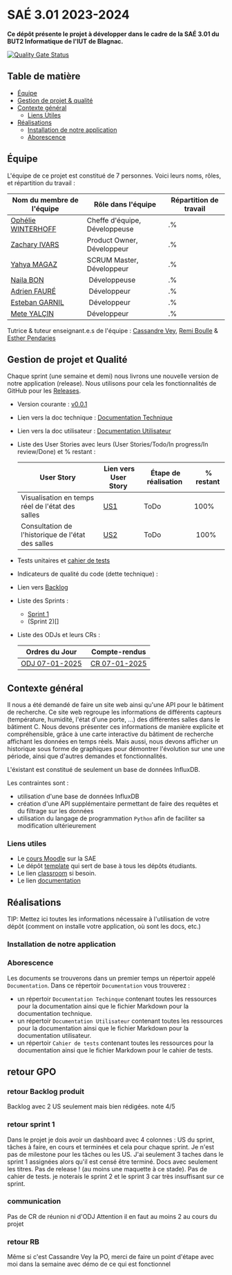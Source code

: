 # SAÉ 3.01 2023-2024

[comment]: <> (/!\ A MODIFIER !!!)
[comment]: <> (:baseURL: https://github.com/IUT-Blagnac/sae3-01-template)

[comment]: <> (TIP: Pensez à mettre à jour les infos dans ce fichier pour que les badges pointent sur les résultats effectifs de vos intégrations continue ou sur la bonne licence logicielle.)

**Ce dépôt présente le projet à développer dans le cadre de la SAÉ 3.01 du BUT2 Informatique de l'IUT de Blagnac.**

[![Quality Gate Status](https://sonarqube.endide.com/api/project_badges/measure?project=saerecherche&metric=alert_status&token=sqb_42450a8aee8dd783bac82122f9c36dd4b062a832)](https://sonarqube.endide.com/dashboard?id=saerecherche)

## Table de matière
- [Équipe](#équipe)
- [Gestion de projet & qualité](#gestion-de-projet-et-qualité)
- [Contexte général](#contexte-général)
  - [Liens Utiles](#liens-utiles)
- [Réalisations](#réalisations)
  - [Installation de notre application](#installation-de-notre-application)
  - [Aborescence](#aborescence)

## Équipe

L'équipe de ce projet est constitué de 7 personnes. Voici leurs noms, rôles, et répartition du travail :

| Nom du membre de l'équipe | Rôle dans l'équipe | Répartition de travail |
|---------------------------|--------------------|------------------------|
|[Ophélie WINTERHOFF](https://github.com/ophewinx) | Cheffe d'équipe, Développeuse | .% |
|[Zachary IVARS](https://github.com/Traimix05) | Product Owner, Développeur | .% |
|[Yahya MAGAZ](https://github.com/Magaz-Yahya) | SCRUM Master, Développeur | .% |
|[Naila BON](https://github.com/naila-bon) | Développeuse | .% |
|[Adrien FAURÉ](https://github.com/AirbnbEcoPlus) | Développeur | .% | 
|[Esteban GARNIL](https://github.com/estbanGarnil) | Développeur | .% |
|[Mete YALÇIN](https://github.com/MetelsCoding) | Développeur| .% |


Tutrice & tuteur enseignant.e.s de l'équipe : [Cassandre Vey](cassandre.vey@irit.fr), [Remi Boulle](remi.boulle@univ-tlse2.fr) & [Esther Pendaries](esther.pendaries@univ-tlse2.fr)

## Gestion de projet et Qualité

Chaque sprint (une semaine et demi) nous livrons une nouvelle version de notre application (release).
Nous utilisons pour cela les fonctionnalités de GitHub pour les [Releases](https://docs.github.com/en/repositories/releasing-projects-on-github).

- Version courante : [v0.0.1]()
- Lien vers la doc technique : [Documentation Technique](https://github.com/IUT-Blagnac/SAE-ALT-S3-Dev-24-25-DB-Recherche-Equipe-3A02/blob/master/Documentation/Doc%20Technique/Technical_Document.md)
- Lien vers la doc utilisateur : [Documentation Utilisateur](https://github.com/IUT-Blagnac/SAE-ALT-S3-Dev-24-25-DB-Recherche-Equipe-3A02/blob/master/Documentation/Documentation%20Utilisateur/User_Document.md)
- Liste des User Stories avec leurs (User Stories/Todo/In progress/In review/Done) et % restant :

  | User Story | Lien vers User Story | Étape de réalisation | % restant |
  |------------|----------------------|----------------------|-----------|
  | Visualisation en temps réel de l'état des salles | [US1](https://github.com/orgs/IUT-Blagnac/projects/296/views/1?pane=issue&itemId=93015121&issue=IUT-Blagnac%7CSAE-ALT-S3-Dev-24-25-DB-Recherche-Equipe-3A02%7C2) | ToDo | 100% |
  |Consultation de l'historique de l'état des salles | [US2](https://github.com/orgs/IUT-Blagnac/projects/296/views/1?pane=issue&itemId=93017220&issue=IUT-Blagnac%7CSAE-ALT-S3-Dev-24-25-DB-Recherche-Equipe-3A02%7C3) | ToDo | 100% |
  
- Tests unitaires et [cahier de tests](https://github.com/IUT-Blagnac/SAE-ALT-S3-Dev-24-25-DB-Recherche-Equipe-3A02/blob/master/Documentation/Cahier%20de%20tests/Test_Book.md)
- Indicateurs de qualité du code (dette technique) :
- Lien vers [Backlog](https://github.com/IUT-Blagnac/SAE-ALT-S3-Dev-24-25-DB-Recherche-Equipe-3A02/issues)
- Liste des Sprints :
  - [Sprint 1](https://github.com/orgs/IUT-Blagnac/projects/296)
  - (Sprint 2)[]
- Liste des ODJs et leurs CRs :

  | Ordres du Jour | Compte-rendus |
  |----------------|---------------|
  | [ODJ 07-01-2025](https://github.com/IUT-Blagnac/SAE-ALT-S3-Dev-24-25-DB-Recherche-Equipe-3A02/blob/master/Documentation/07-01-2025/Ordre%20Du%20Jour%2007-01-2025.pdf) | [CR 07-01-2025](https://github.com/IUT-Blagnac/SAE-ALT-S3-Dev-24-25-DB-Recherche-Equipe-3A02/blob/master/Documentation/07-01-2025/CR%20Re%CC%81union%2007-01-2025.pdf)|


## Contexte général

Il nous a été demandé de faire un site web ainsi qu'une API pour le bâtiment de recherche. Ce site web regroupe les informations de différents capteurs (température, humidité, l'état d'une porte, ...) des différentes salles dans le bâtiment C. Nous devons présenter ces informations de manière explicite et compréhensible, grâce à une carte interactive du bâtiment de recherche affichant les données en temps réels. Mais aussi, nous devons afficher un historique sous forme de graphiques pour démontrer l'évolution sur une une période, ainsi que d'autres demandes et fonctionnalités.

L'éxistant est constitué de seulement un base de données InfluxDB.

Les contraintes sont :
  - utilisation d'une base de données InfluxDB
  - création d'une API supplémentaire permettant de faire des requêtes et du filtrage sur les données
  - utilisation du langage de programmation `Python` afin de faciliter sa modification ultérieurement


### Liens utiles

- Le [cours Moodle](https://webetud.iut-blagnac.fr/course/view.php?id=841) sur la SAE
- Le dépôt [template](https://github.com/IUT-Blagnac/sae3-01-template) qui sert de base à tous les dépôts étudiants.
- Le lien [classroom](https://classroom.github.com/a/OUF7gxEa) si besoin.
- Le lien [documentation](https://github.com/IUT-Blagnac/SAE-ALT-S3-Dev-24-25-DB-Recherche-Equipe-3A02/tree/master/Documentation)

## Réalisations 

TIP: Mettez ici toutes les informations nécessaire à l'utilisation de votre dépôt (comment on installe votre application, où sont les docs, etc.)

### Installation de notre application

### Aborescence
Les documents se trouverons dans un premier temps un répertoir appelé `Documentation`. Dans ce répertoir `Documentation` vous trouverez : 
- un répertoir `Documentation Techinque` contenant toutes les ressources pour la documentation ainsi que le fichier Markdown pour la documentation technique.
- un répertoir `Documentation Utilisateur` contenant toutes les ressources pour la documentation ainsi que le fichier Markdown pour la documentation utilisateur.
- un répertoir `Cahier de tests` contenant toutes les ressources pour la documentation ainsi que le fichier Markdown pour le cahier de tests.

## retour GPO

### retour Backlog produit
Backlog avec 2 US seulement mais bien rédigées.
note 4/5

### retour sprint 1
Dans le projet je dois avoir un dashboard avec 4 colonnes  : US du sprint, tâches à faire, en cours  et terminées et cela pour chaque sprint. Je n'est pas de milestone pour les tâches ou les US. 
J'ai seulement 3 taches dans le sprint 1 assignées alors qu'il est censé être terminé. 
Docs avec seulement les titres.
Pas de release ! (au moins une maquette  à ce stade). 
Pas de cahier de tests.
je noterais le sprint 2 et le sprint 3 car très insuffisant sur ce sprint.

### communication
Pas de CR de réunion ni d'ODJ 
Attention il en faut au moins 2 au cours du projet

### retour RB

Même si c'est Cassandre Vey la PO, merci de faire un point d'étape avec moi dans la semaine avec démo de ce qui est fonctionnel


